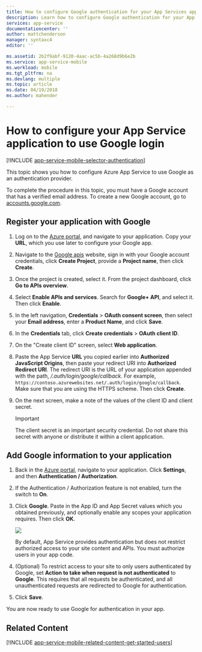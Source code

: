 ```yaml
---
title: How to configure Google authentication for your App Services application
description: Learn how to configure Google authentication for your App Services application.
services: app-service
documentationcenter: ''
author: mattchenderson
manager: syntaxc4
editor: ''

ms.assetid: 2b2f9abf-9120-4aac-ac5b-4a268d9b6e2b
ms.service: app-service-mobile
ms.workload: mobile
ms.tgt_pltfrm: na
ms.devlang: multiple
ms.topic: article
ms.date: 04/19/2018
ms.author: mahender

---
```

# How to configure your App Service application to use Google login
[!INCLUDE [app-service-mobile-selector-authentication](../../includes/app-service-mobile-selector-authentication.md)]

This topic shows you how to configure Azure App Service to use Google as an authentication provider.

To complete the procedure in this topic, you must have a Google account that has a verified email address. To create a new Google account, go to [accounts.google.com](http://go.microsoft.com/fwlink/p/?LinkId=268302).

## <a name="register"> </a>Register your application with Google
1. Log on to the [Azure portal], and navigate to your application. Copy your **URL**, which you use later to configure your Google app.
2. Navigate to the [Google apis](http://go.microsoft.com/fwlink/p/?LinkId=268303) website, sign in with your Google account credentials, click **Create Project**, provide a **Project name**, then click **Create**.
3. Once the project is created, select it. From the project dashboard, click **Go to APIs overview**.
4. Select **Enable APIs and services**. Search for **Google+ API**, and select it. Then click **Enable**.
5. In the left navigation, **Credentials** > **OAuth consent screen**, then select your **Email address**,  enter a **Product Name**, and click **Save**.
6. In the **Credentials** tab, click **Create credentials** > **OAuth client ID**.
7. On the "Create client ID" screen, select **Web application**.
8. Paste the App Service **URL** you copied earlier into **Authorized JavaScript Origins**, then paste your redirect URI into **Authorized Redirect URI**. The redirect URI is the URL of your application appended with the path, */.auth/login/google/callback*. For example, `https://contoso.azurewebsites.net/.auth/login/google/callback`. Make sure that you are using the HTTPS scheme. Then click **Create**.
9. On the next screen, make a note of the values of the client ID and client secret.

    > [!IMPORTANT]
    > The client secret is an important security credential. Do not share this secret with anyone or distribute it within a client application.


## <a name="secrets"> </a>Add Google information to your application
1. Back in the [Azure portal], navigate to your application. Click **Settings**, and then **Authentication / Authorization**.
2. If the Authentication / Authorization feature is not enabled, turn the switch to **On**.
3. Click **Google**. Paste in the App ID and App Secret values which you obtained previously, and optionally enable any scopes your application requires. Then click **OK**.
   
   ![][1]
   
   By default, App Service provides authentication but does not restrict authorized access to your site content and APIs. You must authorize users in your app code.
4. (Optional) To restrict access to your site to only users authenticated by Google, set **Action to take when request is not authenticated** to **Google**. This requires that all requests be authenticated, and all unauthenticated requests are redirected to Google for authentication.
5. Click **Save**.

You are now ready to use Google for authentication in your app.

## <a name="related-content"> </a>Related Content
[!INCLUDE [app-service-mobile-related-content-get-started-users](../../includes/app-service-mobile-related-content-get-started-users.md)]

<!-- Anchors. -->

<!-- Images. -->

[0]: ./media/app-service-mobile-how-to-configure-google-authentication/mobile-app-google-redirect.png
[1]: ./media/app-service-mobile-how-to-configure-google-authentication/mobile-app-google-settings.png

<!-- URLs. -->

[Google apis]: http://go.microsoft.com/fwlink/p/?LinkId=268303

[Azure portal]: https://portal.azure.com/

